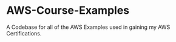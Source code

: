 # AWS-Course-Examples
A Codebase for all of the AWS Examples used in gaining my AWS Certifications.
